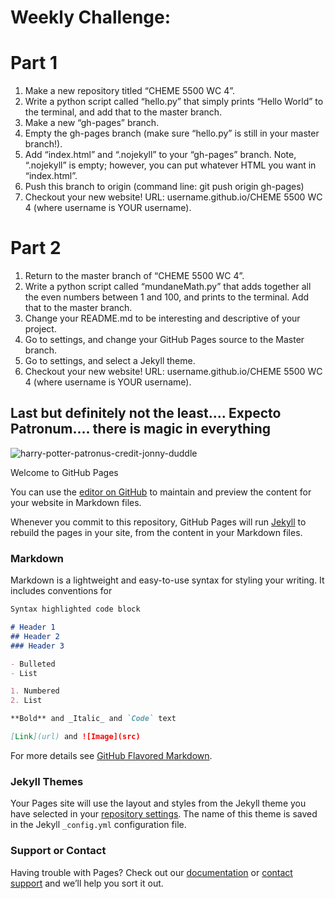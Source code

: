 # Weekly Challenge:

# Part 1
1. Make a new repository titled “CHEME 5500 WC 4”.
2. Write a python script called “hello.py” that simply prints “Hello World” to the terminal, and add
that to the master branch.
3. Make a new “gh-pages” branch.
4. Empty the gh-pages branch (make sure “hello.py” is still in your master branch!).
5. Add “index.html” and “.nojekyll” to your “gh-pages” branch. Note, “.nojekyll” is empty; however,
you can put whatever HTML you want in “index.html”.
6. Push this branch to origin (command line: git push origin gh-pages)
7. Checkout your new website! URL: username.github.io/CHEME 5500 WC 4 (where username is
YOUR username).

# Part 2
1. Return to the master branch of “CHEME 5500 WC 4”.
2. Write a python script called “mundaneMath.py” that adds together all the even numbers between 1
and 100, and prints to the terminal. Add that to the master branch.
3. Change your README.md to be interesting and descriptive of your project.
4. Go to settings, and change your GitHub Pages source to the Master branch.
5. Go to settings, and select a Jekyll theme.
6. Checkout your new website! URL: username.github.io/CHEME 5500 WC 4 (where username is
YOUR username).

## Last but definitely not the least.... Expecto Patronum.... there is magic in everything 



![harry-potter-patronus-credit-jonny-duddle](https://user-images.githubusercontent.com/35979747/36509627-41671cf2-172e-11e8-9eff-2fce6e967367.jpg)



Welcome to GitHub Pages

You can use the [editor on GitHub](https://github.com/kspkritika/CHEME_5500_WC_4/edit/master/README.md) to maintain and preview the content for your website in Markdown files.

Whenever you commit to this repository, GitHub Pages will run [Jekyll](https://jekyllrb.com/) to rebuild the pages in your site, from the content in your Markdown files.

### Markdown

Markdown is a lightweight and easy-to-use syntax for styling your writing. It includes conventions for

```markdown
Syntax highlighted code block

# Header 1
## Header 2
### Header 3

- Bulleted
- List

1. Numbered
2. List

**Bold** and _Italic_ and `Code` text

[Link](url) and ![Image](src)
```

For more details see [GitHub Flavored Markdown](https://guides.github.com/features/mastering-markdown/).

### Jekyll Themes

Your Pages site will use the layout and styles from the Jekyll theme you have selected in your [repository settings](https://github.com/kspkritika/CHEME_5500_WC_4/settings). The name of this theme is saved in the Jekyll `_config.yml` configuration file.

### Support or Contact

Having trouble with Pages? Check out our [documentation](https://help.github.com/categories/github-pages-basics/) or [contact support](https://github.com/contact) and we’ll help you sort it out.
